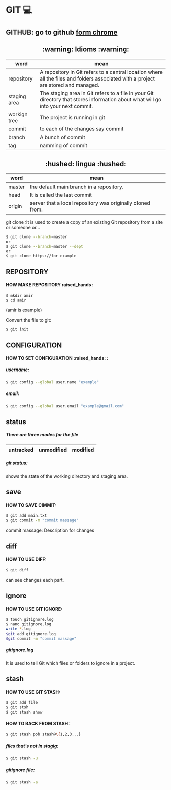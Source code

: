 # GIT :computer:

## GITHUB: go to github [form chrome](https://github.com/) 

<!-- about git word -->
<h2 align="center"> :warning: Idioms :warning: </h2>

| word | mean |
|---|---|
| repository | A repository in Git refers to a central location where all the files and folders associated with a project are stored and managed. |
|staging area | The staging area in Git refers to a file in your Git directory that stores information about what will go into your next commit.| 
| workign tree | The project is running in git|
| commit | to each of the changes say commit |
|branch|A bunch of commit|
|tag|namming of commit|
<h2 align="center"> :hushed: lingua :hushed: </h2> 

| word | mean |
|---|---|
|master| the default main branch in a repository. |
|head|It is called the last commit|
|origin| server that a local repository was originally cloned from.|

git clone :It is used to create a copy of an existing Git repository from a site or someone or...
 ```sh
$ git clone --branch=master 
or
$ git clone --branch=master --dept
or
$ git clone https://for example 
  ```

## REPOSITORY
<h4>HOW MAKE REPOSITORY raised_hands :</h4>
 
  ```sh
$ mkdir amir
$ cd amir
  ```
(amir is example)<br>


Convert the file to git:
  ```sh
$ git init
  ```
## CONFIGURATION
<h4> HOW TO SET CONFIGURATION :raised_hands: : </h4>
<h5>username:</h5>

  ```sh
$ git comfig --global user.name "example"
  ```

<h5>email:</h5>
  
  ```sh
$ git comfig --global user.email "example@gmail.com"
  ```
## status
<h5>There are three modes for the file</h5>

| untracked | unmodified | modified |
|---|---|---|

<h5>git status:</h5>
shows the state of the working directory and staging area.

## save 
<h4>HOW TO SAVE CIMMIT:</h4>
 
  ```sh
$ git add main.txt
$ git commit -m "commit massage"
  ```
commit massage: Description for changes 

## diff
<h4>HOW TO USE DIFF:</h4>

  ```sh
$ git diff
  ```
can see changes each part.

## ignore 
<h4>HOW TO USE GIT IGNORE: </h4>

  ```sh
$ touch gitignore.log
$ nano gitignore.log
write *.log
$git add gitignore.log
$git commit -m "commit massage"
  ```
<h5>gitignore.log</h5>
It is used to tell Git which files or folders to ignore in a project. 

## stash 
<h4>HOW TO USE GIT STASH: </h4>

```sh
$ git add file
$ git stsh
$ git stash show
  ```
<h4>HOW TO BACK FROM STASH:</h4>

```sh
$ git stash pob stash@\{1,2,3...}
  ```
<h5>files that's not in stagig:</h5>

```sh
$ git stash -u
  ```
<h5>gitignore file:</h5>

```sh
$ git stash -a
  ```
